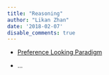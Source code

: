 ```yaml
---
title: "Reasoning"
author: "Likan Zhan"
date: '2018-02-07'
disable_comments: true
---
```


- [Preference Looking Paradigm](/en/paradigm/reasoning/preference-looking-paradigm/)

- ...
